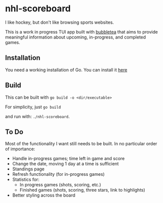 # nhl-scoreboard

I like hockey, but don't like browsing sports websites.

This is a work in progress TUI app built with [bubbletea](https://github.com/charmbracelet/bubbletea) that aims to provide meaningful information about upcoming, in-progress, and completed games.

## Installation

You need a working installation of Go. You can install it [here](https://go.dev/doc/install)

## Build

This can be built with `go build -o <dir/executable>`

For simplicity, just `go build`

and run with: `./nhl-scoreboard`.

## To Do

Most of the functionality I want still needs to be built. In no particular order of importance:

- Handle in-progress games; time left in game and score
- Change the date, moving 1 day at a time is sufficient
- Standings page
- Refresh functionality (for in-progress games)
- Statistics for:
  - In progress games (shots, scoring, etc.)
  - Finished games (shots, scoring, three stars, link to highlights)
- Better styling across the board
